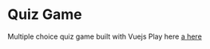 # Quiz Game

Multiple choice quiz game built with Vuejs
Play here [a here](https://quiz-game-vue.herokuapp.com/)
